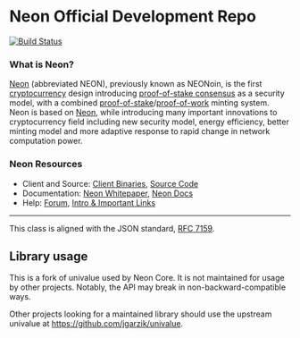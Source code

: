 
Neon Official Development Repo
==================================

[![Build Status](https://travis-ci.org/neon/neon.svg?branch=master)](https://travis-ci.org/neon/neon)

### What is Neon?
[Neon](https://neon.net) (abbreviated NEON), previously known as NEONoin, is the first [cryptocurrency](https://en.wikipedia.org/wiki/Cryptocurrency) design introducing [proof-of-stake consensus](https://neon.net/resources#whitepaper) as a security model, with a combined [proof-of-stake](https://neon.net/resources#whitepaper)/[proof-of-work](https://en.wikipedia.org/wiki/Proof-of-work_system) minting system. Neon is based on [Neon](https://neon.org), while introducing many important innovations to cryptocurrency field including new security model, energy efficiency, better minting model and more adaptive response to rapid change in network computation power.

### Neon Resources
* Client and Source:
[Client Binaries](https://neon.net/wallet),
[Source Code](https://github.com/neon/neon)
* Documentation: [Neon Whitepaper](https://neon.net/resources#whitepaper),
[Neon Docs](https://docs.neon.net)
* Help: 
[Forum](https://talk.neon.net),
[Intro & Important Links](https://talk.neon.net/t/what-is-neon-intro-important-links/2889)

-------

This class is aligned with the JSON standard, [RFC
7159](https://tools.ietf.org/html/rfc7159.html).

## Library usage

This is a fork of univalue used by Neon Core. It is not maintained for usage
by other projects. Notably, the API may break in non-backward-compatible ways.

Other projects looking for a maintained library should use the upstream
univalue at https://github.com/jgarzik/univalue.
